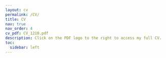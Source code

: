 ```yaml
---
layout: cv
permalink: /CV/
title: CV
nav: true
nav_order: 4
cv_pdf: CV_1210.pdf
description: Click on the PDF logo to the right to access my full CV.
toc:
  sidebar: left
---
```

